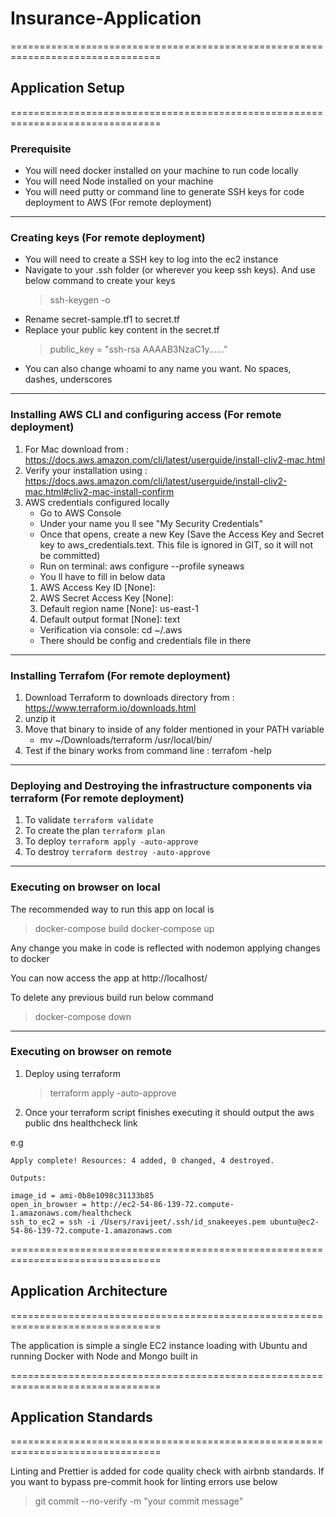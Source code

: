 # Insurance-Application

================================================================================

## Application Setup

================================================================================

### Prerequisite

- You will need docker installed on your machine to run code locally
- You will need Node installed on your machine
- You will need putty or command line to generate SSH keys for code deployment to AWS (For remote deployment)

---

### Creating keys (For remote deployment)

- You will need to create a SSH key to log into the ec2 instance
- Navigate to your .ssh folder (or wherever you keep ssh keys). And use below command to create your keys
  > ssh-keygen -o
- Rename secret-sample.tf1 to secret.tf
- Replace your public key content in the secret.tf
  > public_key = "ssh-rsa AAAAB3NzaC1y......"
- You can also change whoami to any name you want. No spaces, dashes, underscores

---

### Installing AWS CLI and configuring access (For remote deployment)

1.  For Mac download from : https://docs.aws.amazon.com/cli/latest/userguide/install-cliv2-mac.html
2.  Verify your installation using : https://docs.aws.amazon.com/cli/latest/userguide/install-cliv2-mac.html#cliv2-mac-install-confirm
3.  AWS credentials configured locally
    - Go to AWS Console
    - Under your name you ll see "My Security Credentials"
    - Once that opens, create a new Key (Save the Access Key and Secret key to aws_credentials.text. This file is ignored in GIT, so it will not be committed)
    - Run on terminal: aws configure --profile syneaws
    - You ll have to fill in below data
    1.  AWS Access Key ID [None]:
    2.  AWS Secret Access Key [None]:
    3.  Default region name [None]: us-east-1
    4.  Default output format [None]: text
    - Verification via console: cd ~/.aws
    - There should be config and credentials file in there

---

### Installing Terrafom (For remote deployment)

1. Download Terraform to downloads directory from : https://www.terraform.io/downloads.html
2. unzip it
3. Move that binary to inside of any folder mentioned in your PATH variable
   - mv ~/Downloads/terraform /usr/local/bin/
4. Test if the binary works from command line : terrafom -help

---

### Deploying and Destroying the infrastructure components via terraform (For remote deployment)

1. To validate `terraform validate`
2. To create the plan `terraform plan`
3. To deploy `terraform apply -auto-approve`
4. To destroy `terraform destroy -auto-approve`

---

### Executing on browser on local

The recommended way to run this app on local is

> docker-compose build
> docker-compose up

Any change you make in code is reflected with nodemon applying changes to docker

You can now access the app at http://localhost/

To delete any previous build run below command

> docker-compose down

---

### Executing on browser on remote

1. Deploy using terraform

   > terraform apply -auto-approve

2. Once your terraform script finishes executing it should output the aws public dns healthcheck link

e.g

```
Apply complete! Resources: 4 added, 0 changed, 4 destroyed.

Outputs:

image_id = ami-0b8e1098c31133b85
open_in_browser = http://ec2-54-86-139-72.compute-1.amazonaws.com/healthcheck
ssh_to_ec2 = ssh -i /Users/ravijeet/.ssh/id_snakeeyes.pem ubuntu@ec2-54-86-139-72.compute-1.amazonaws.com
```

================================================================================

## Application Architecture

================================================================================

The application is simple a single EC2 instance loading with Ubuntu and running Docker with Node and Mongo built in

================================================================================

## Application Standards

================================================================================

Linting and Prettier is added for code quality check with airbnb standards.
If you want to bypass pre-commit hook for linting errors use below

> git commit --no-verify -m "your commit message"
